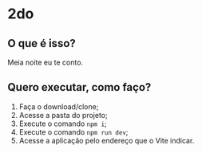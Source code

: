 # 2do

## O que é isso?

Meia noite eu te conto.

## Quero executar, como faço?

1. Faça o download/clone;
2. Acesse a pasta do projeto;
3. Execute o comando `npm i`;
4. Execute o comando `npm run dev`;
5. Acesse a aplicação pelo endereço que o Vite indicar.